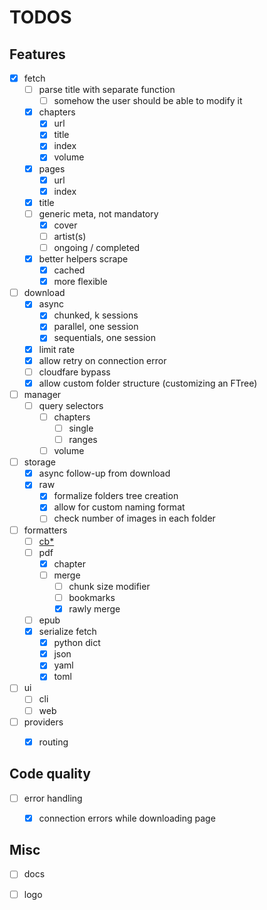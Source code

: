 # TODOS

## Features

- [x] fetch
  - [ ] parse title with separate function
    - [ ] somehow the user should be able to modify it
  - [x] chapters
    - [x] url
    - [x] title
    - [x] index
    - [x] volume
  - [x] pages
    - [x] url
    - [x] index
  - [x] title
  - [ ] generic meta, not mandatory
    - [x] cover
    - [ ] artist(s)
    - [ ] ongoing / completed
  - [x] better helpers scrape
    - [x] cached
    - [x] more flexible
- [ ] download
  - [x] async
    - [x] chunked, k sessions
    - [x] parallel, one session
    - [x] sequentials, one session
  - [x] limit rate
  - [x] allow retry on connection error 
  - [ ] cloudfare bypass
  - [x] allow custom folder structure (customizing an FTree)
- [ ] manager
  - [ ] query selectors
    - [ ] chapters
      - [ ] single
      - [ ] ranges
    - [ ] volume
- [ ] storage
  - [x] async follow-up from download
  - [x] raw
    - [x] formalize folders tree creation
    - [x] allow for custom naming format
    - [ ] check number of images in each folder
- [ ] formatters
  - [ ] [cb*](https://en.wikipedia.org/wiki/Comic_book_archive)
  - [ ] pdf
    - [x] chapter
    - [ ] merge
      - [ ] chunk size modifier
      - [ ] bookmarks
      - [x] rawly merge
  - [ ] epub
  - [x] serialize fetch
    - [x] python dict
    - [x] json
    - [x] yaml
    - [x] toml
- [ ] ui
  - [ ] cli
  - [ ] web
- [ ] providers
  - [x] routing



## Code quality

- [ ] error handling
  - [x] connection errors while downloading page


## Misc

- [ ] docs
- [ ] logo

